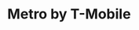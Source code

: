 ---
title: "Metro by T-Mobile"
url: /meadville/metro-by-t-mobile-north-street/
shop: mobile phone
---